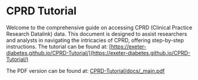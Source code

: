 # CPRD Tutorial

Welcome to the comprehensive guide on accessing CPRD (Clinical Practice Research Datalink) data. This document is designed to assist researchers and analysts in navigating the intricacies of CPRD, offering step-by-step instructions. The tutorial can be found at: [https://exeter-diabetes.github.io/CPRD-Tutorial/](https://exeter-diabetes.github.io/CPRD-Tutorial/)

The PDF version can be found at: [CPRD-Tutorial/docs/_main.pdf](https://github.com/Exeter-Diabetes/CPRD-Tutorial/blob/main/docs/_main.pdf)
